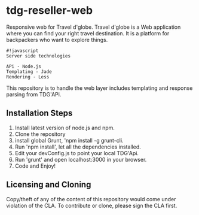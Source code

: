 # tdg-reseller-web
Responsive web for Travel d'globe. Travel d'globe is a Web application where you can find your right travel destination. It is a platform for backpackers who want to explore things.

```
#!javascript
Server side technologies

APi - Node.js
Templating - Jade
Rendering - Less

```

This repository is to handle the web layer includes templating and response parsing from TDG'APi.

## Installation Steps
1. Install latest version of node.js and npm.
2. Clone the repository
3. install global Grunt, 'npm install -g grunt-cli.
4. Run 'npm install', let all the dependencies installed.
5. Edit your devConfig.js to point your local TDG'Api.
6. Run 'grunt' and open localhost:3000 in your browser.
7. Code and Enjoy!

## Licensing and Cloning

Copy/theft of any of the content of this repository would come under violation of the CLA. To contribute or clone, please sign the CLA first.
